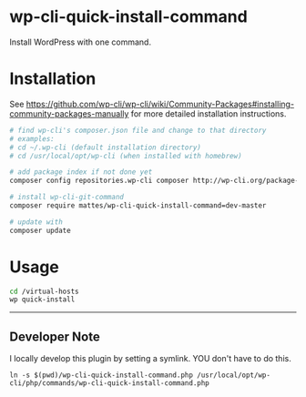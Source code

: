 wp-cli-quick-install-command
============================

Install WordPress with one command.


Installation
============

See https://github.com/wp-cli/wp-cli/wiki/Community-Packages#installing-community-packages-manually
for more detailed installation instructions.

```bash
# find wp-cli's composer.json file and change to that directory
# examples:
# cd ~/.wp-cli (default installation directory)
# cd /usr/local/opt/wp-cli (when installed with homebrew)

# add package index if not done yet
composer config repositories.wp-cli composer http://wp-cli.org/package-index/

# install wp-cli-git-command
composer require mattes/wp-cli-quick-install-command=dev-master

# update with
composer update
```

Usage
=====

```bash
cd /virtual-hosts
wp quick-install
```


--------------

## Developer Note
I locally develop this plugin by setting a symlink. YOU don't have to do this.

```
ln -s $(pwd)/wp-cli-quick-install-command.php /usr/local/opt/wp-cli/php/commands/wp-cli-quick-install-command.php
```